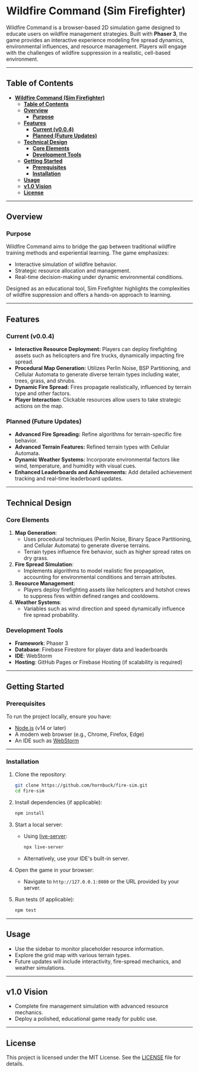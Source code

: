 # **Wildfire Command (Sim Firefighter)**

Wildfire Command is a browser-based 2D simulation game designed to educate users on wildfire management strategies. Built with **Phaser 3**, the game provides an interactive experience modeling fire spread dynamics, environmental influences, and resource management. Players will engage with the challenges of wildfire suppression in a realistic, cell-based environment.

---

## **Table of Contents**

- [**Wildfire Command (Sim Firefighter)**](#wildfire-command-sim-firefighter)
  - [**Table of Contents**](#table-of-contents)
  - [**Overview**](#overview)
    - [**Purpose**](#purpose)
  - [**Features**](#features)
    - [**Current (v0.0.4)**](#current-v004)
    - [**Planned (Future Updates)**](#planned-future-updates)
  - [**Technical Design**](#technical-design)
    - [**Core Elements**](#core-elements)
    - [**Development Tools**](#development-tools)
  - [**Getting Started**](#getting-started)
    - [**Prerequisites**](#prerequisites)
    - [**Installation**](#installation)
  - [**Usage**](#usage)
  - [**v1.0 Vision**](#v10-vision)
  - [**License**](#license)

---

## **Overview**

### **Purpose**

Wildfire Command aims to bridge the gap between traditional wildfire training methods and experiential learning. The game emphasizes:

- Interactive simulation of wildfire behavior.
- Strategic resource allocation and management.
- Real-time decision-making under dynamic environmental conditions.

Designed as an educational tool, Sim Firefighter highlights the complexities of wildfire suppression and offers a hands-on approach to learning.

---

## **Features**

### **Current (v0.0.4)**

- **Interactive Resource Deployment:** Players can deploy firefighting assets such as helicopters and fire trucks, dynamically impacting fire spread.
- **Procedural Map Generation:** Utilizes Perlin Noise, BSP Partitioning, and Cellular Automata to generate diverse terrain types including water, trees, grass, and shrubs.
- **Dynamic Fire Spread:** Fires propagate realistically, influenced by terrain type and other factors.
- **Player Interaction:** Clickable resources allow users to take strategic actions on the map.

### **Planned (Future Updates)**

- **Advanced Fire Spreading:** Refine algorithms for terrain-specific fire behavior.
- **Advanced Terrain Features:** Refined terrain types with Cellular Automata.
- **Dynamic Weather Systems:** Incorporate environmental factors like wind, temperature, and humidity with visual cues.
- **Enhanced Leaderboards and Achievements:** Add detailed achievement tracking and real-time leaderboard updates.

---

## **Technical Design**

### **Core Elements**

1. **Map Generation**:
    - Uses procedural techniques (Perlin Noise, Binary Space Partitioning, and Cellular Automata) to generate diverse terrains.
    - Terrain types influence fire behavior, such as higher spread rates on dry grass.
2. **Fire Spread Simulation**:
    - Implements algorithms to model realistic fire propagation, accounting for environmental conditions and terrain attributes.
3. **Resource Management**:
    - Players deploy firefighting assets like helicopters and hotshot crews to suppress fires within defined ranges and cooldowns.
4. **Weather Systems**:
    - Variables such as wind direction and speed dynamically influence fire spread probability.

### **Development Tools**

- **Framework**: Phaser 3
- **Database**: Firebase Firestore for player data and leaderboards
- **IDE**: WebStorm
- **Hosting**: GitHub Pages or Firebase Hosting (if scalability is required)

---

## **Getting Started**

### **Prerequisites**

To run the project locally, ensure you have:

- [Node.js](https://nodejs.org) (v14 or later)
- A modern web browser (e.g., Chrome, Firefox, Edge)
- An IDE such as [WebStorm](https://www.jetbrains.com/webstorm/)

---

### **Installation**

1. Clone the repository:

   ```bash
   git clone https://github.com/hornbuck/fire-sim.git
   cd fire-sim
   ```

2. Install dependencies (if applicable):

   ```bash
   npm install
   ```

3. Start a local server:
    - Using [live-server](https://www.npmjs.com/package/live-server):

      ```bash
      npx live-server
      ```

    - Alternatively, use your IDE's built-in server.

4. Open the game in your browser:
    - Navigate to `http://127.0.0.1:8080` or the URL provided by your server.
  
5. Run tests (if applicable):

   ```bash
   npm test
   ```

---

## **Usage**

- Use the sidebar to monitor placeholder resource information.
- Explore the grid map with various terrain types.
- Future updates will include interactivity, fire-spread mechanics, and weather simulations.

---

## **v1.0 Vision**

- Complete fire management simulation with advanced resource mechanics.
- Deploy a polished, educational game ready for public use.

---

## **License**

This project is licensed under the MIT License. See the [LICENSE](LICENSE) file for details.

